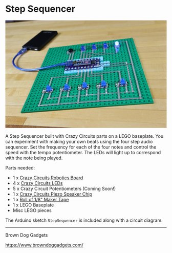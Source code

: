 # Step Sequencer

![](Images/step-sequencer.jpg)

A Step Sequencer built with Crazy Circuits parts on a LEGO baseplate. You can experiment with making your own beats using the four step audio sequencer. Set the frequency for each of the four notes and control the speed with the tempo potentiometer. The LEDs will light up to correspond with the note being played.

Parts needed:
* 1 x [Crazy Circuits Robotics Board](https://www.browndoggadgets.com/collections/new-crazy-circuits-kits/products/crazy-circuits-robotics-board)
* 4 x [Crazy Circuits LEDs](https://www.browndoggadgets.com/collections/all/products/blue-jumbo-diffused-led-chip)
* 5 x Crazy Circuit Potentiometers (Coming Soon!)
* 1 x [Crazy Circuits Piezo Speaker Chip](https://www.browndoggadgets.com/collections/all/products/piezoelectric-speaker-chip)
* 1 x [Roll of 1/8" Maker Tape](https://www.browndoggadgets.com/collections/new-crazy-circuits-supplies/products/nylon-conductive-tape)
* 1 x LEGO Baseplate
* Misc LEGO pieces

The Arduino sketch `StepSequencer` is included along with a circuit diagram.

---

Brown Dog Gadgets

https://www.browndoggadgets.com/

